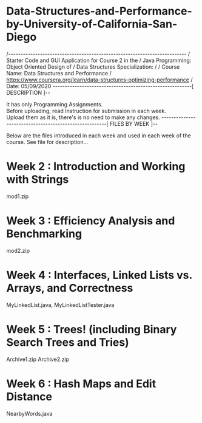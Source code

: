 # Data-Structures-and-Performance-by-University-of-California-San-Diego
/-------------------------------------------------------------------------
/ Starter Code and GUI Application for Course 2 in the
/ Java Programming: Object Oriented Design of 
/ Data Structures Specialization:
/
/ Course Name: Data Structures and Performance
/ https://www.coursera.org/learn/data-structures-optimizing-performance
/ Date: 05/09/2020
---------------------------------------------------------[ DESCRIPTION ]--

It has only Programming Assignments.  
Before uploading, read Instruction for submission in each week.  
Upload them as it is, there's is no need to make any changes.
-------------------------------------------------------[ FILES BY WEEK ]--

Below are the files introduced in each week and used in each week
of the course. See file for description...

Week 2 : Introduction and Working with Strings
==============================================
mod1.zip

Week 3 : Efficiency Analysis and Benchmarking
=============================================
mod2.zip

Week 4 : Interfaces, Linked Lists vs. Arrays, and Correctness
=============================================================
MyLinkedList.java,
MyLinkedListTester.java

Week 5 : Trees! (including Binary Search Trees and Tries)
=========================================================
Archive1.zip
Archive2.zip

Week 6 : Hash Maps and Edit Distance
====================================
NearbyWords.java
